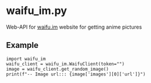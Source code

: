 # waifu_im.py
Web-API for [waifu.im](https://waifu.im) website for getting anime pictures

## Example
```python3
import waifu_im
waifu_client = waifu_im.WaifuClient(token="")
image = waifu_client.get_random_image()
print(f"-- Image url::: {image['images'][0]['url']}")
```

